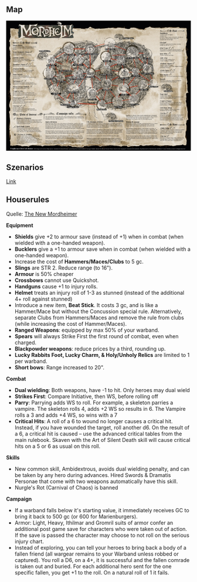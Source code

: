 ## Map
![](Pics/MordheimMapCampaign2021.jpg)

## Szenarios
[Link](https://github.com/Labernator/Mordheim/tree/master/Old/Return-to-Mordheim/Szenarios)

## Houserules
Quelle: [The New Mordheimer](https://mordheimer.net/docs/house_rules)

**Equipment**
 - **Shields** give +2 to armour save (instead of +1) when in combat (when wielded with a one-handed weapon).
 - **Bucklers** give a +1 to armour save when in combat (when wielded with a one-handed weapon).
 - Increase the cost of **Hammers/Maces/Clubs** to 5 gc.
 - **Slings** are STR 2. Reduce range (to 16").
 - **Armour** is 50% cheaper 
 - **Crossbows** cannot use Quickshot.
 - **Handguns** cause +1 to injury rolls.
 - **Helmet** treats an injury roll of 1-3 as stunned (instead of the additional 4+ roll against stunned)
 - Introduce a new item, **Beat Stick**. It costs 3 gc, and is like a Hammer/Mace but without the Concussion special rule. Alternatively, separate Clubs from Hammers/Maces and remove the rule from clubs (while increasing the cost of Hammer/Maces).
 - **Ranged Weapons**: equipped by max 50% of your warband.
 - **Spears** will always Strike First the first round of combat, even when charged.
 - **Blackpowder weapons**: reduce prices by a third, rounding up.
 - **Lucky Rabbits Foot, Lucky Charm, & Holy/Unholy Relics** are limited to 1 per warband.
 - **Short bows**: Range increased to 20".

**Combat**
 - **Dual wielding**: Both weapons, have -1 to hit. Only heroes may dual wield
 - **Strikes First**: Compare Initiative, then WS, before rolling off
 - **Parry**: Parrying adds WS to roll. For example, a skeleton parries a vampire. The skeleton rolls 4, adds +2 WS so results in 6. The Vampire rolls a 3 and adds +4 WS, so wins with a 7
 - **Critical Hits**: A roll of a 6 to wound no longer causes a critical hit. Instead, if you have wounded the target, roll another d6. On the result of a 6, a critical hit is caused – use the advanced critical tables from the main rulebook. Skaven with the Art of Silent Death skill will cause critical hits on a 5 or 6 as usual on this roll.

**Skills**
 - New common skill, Ambidextrous, avoids dual wielding penalty, and can be taken by any hero during advances. Hired Swords & Dramatis Personae that come with two weapons automatically have this skill.
 - Nurgle's Rot (Carnival of Chaos) is banned

**Campaign**
 - If a warband falls below it's starting value, it immediately receives GC to bring it back to 500 gc (or 600 for Marienburgers).
 - Armor: Light, Heavy, Ithilmar and Gromril suits of armor confer an additional post game save for characters who were taken out of action. If the save is passed the character may choose to not roll on the serious injury chart.
 - Instead of exploring, you can tell your heroes to bring back a body of a fallen friend (all wargear remains to your Warband unless robbed or captured). You roll a D6, on a 4+, it is successful and the fallen comrade is taken out and buried. For each additional hero sent for the one specific fallen, you get +1 to the roll. On a natural roll of 1 it fails.
